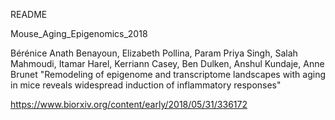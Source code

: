 README

Mouse_Aging_Epigenomics_2018

Bérénice Anath Benayoun, Elizabeth Pollina, Param Priya Singh,  Salah Mahmoudi, Itamar Harel, Kerriann Casey, Ben Dulken, Anshul Kundaje, Anne Brunet
"Remodeling of epigenome and transcriptome landscapes with aging in mice reveals widespread induction of inflammatory responses"

https://www.biorxiv.org/content/early/2018/05/31/336172
